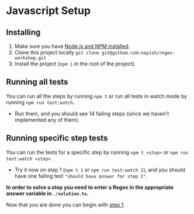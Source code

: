 # Javascript Setup

## Installing

1. Make sure you have [Node.js and NPM installed](https://docs.npmjs.com/downloading-and-installing-node-js-and-npm).
2. Clone this project locally `git clone git@github.com:nayish/regex-workshop.git`
3. Install the project (`npm i` in the root of the project).

## Running all tests
You can run all the steps by running `npm t` or run all tests in watch mode by running `npm run test:watch`.

* Run them, and you should see 14 failing steps (since we haven't implemented any of them).

## Running specific step tests
You can run the tests for a specific step by running `npm t <step>` or `npm run test:watch <step>`.

* Try it now on step 1 (`npm t 1` or `npm run test:watch 1`), and you should have one failing test `"should have answer for step 1"`.

**In order to solve a step you need to enter a Regex in the appropriate answer variable in `./solution.ts`.**

Now that you are done you can begin with [step 1](https://github.com/nayish/regex-workshop#step-1---intro).
